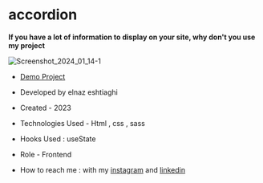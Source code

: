 # accordion
**If you have a lot of information to display on your site, why don't you use my project**

![Screenshot_2024_01_14-1](https://github.com/elnaz-eshtiaghi/age-counter/assets/146030206/79068ddd-ca55-4464-99dd-36d956175e57)
- [Demo Project](  https://elnaz-eshtiaghi.github.io/accordion/)

- Developed by elnaz eshtiaghi

- Created - 2023

- Technologies Used - Html , css , sass

- Hooks Used : useState 

- Role - Frontend

- How to reach me : with my [instagram](https://www.instagram.com/elnaz_eshtiaghi) and [linkedin](https://www.linkedin.com/in/elnaz-eshtiaghi-936832290/)
